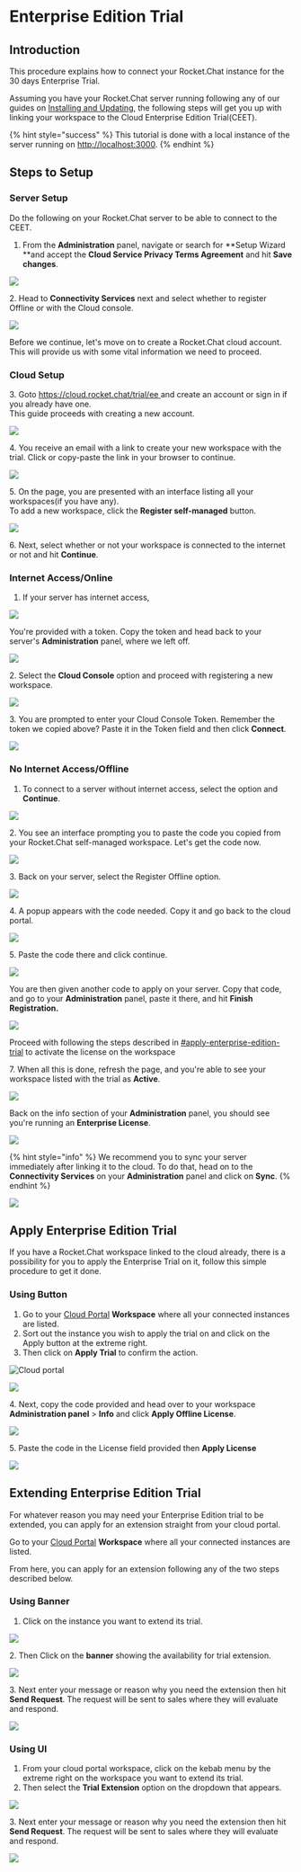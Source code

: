 # Enterprise Edition Trial

## Introduction

This procedure explains how to connect your Rocket.Chat instance for the 30 days Enterprise Trial.

Assuming you have your Rocket.Chat server running following any of our guides on [Installing and Updating](../../../../quick-start/installing-and-updating/), the following steps will get you up with linking your workspace to the Cloud Enterprise Edition Trial(CEET).

{% hint style="success" %}
This tutorial is done with a local instance of the server running on [http://localhost:3000](http://localhost:3000).
{% endhint %}

## Steps to Setup

### Server Setup

Do the following on your Rocket.Chat server to be able to connect to the CEET.

1. From the **Administration** panel, navigate or search for **Setup Wizard **and accept the **Cloud Service Privacy Terms Agreement** and hit **Save changes**.

![](<../../../../.gitbook/assets/image (622).png>)

2\. Head to **Connectivity Services** next and select whether to register Offline or with the Cloud console.

![](<../../../../.gitbook/assets/image (623).png>)

Before we continue, let's move on to create a Rocket.Chat cloud account. This will provide us with some vital information we need to proceed.

### Cloud Setup

3\. Goto [https://cloud.rocket.chat/trial/ee ](https://cloud.rocket.chat/trial/ee)and create an account or sign in if you already have one.\
This guide proceeds with creating a new account.

![](<../../../../.gitbook/assets/image (591).png>)

4\. You receive an email with a link to create your new workspace with the trial. Click or copy-paste the link in your browser to continue.

![](<../../../../.gitbook/assets/image (615).png>)

5\. On the page, you are presented with an interface listing all your workspaces(if you have any).\
To add a new workspace, click the **Register self-managed** button.

![](<../../../../.gitbook/assets/image (633).png>)

6\. Next, select whether or not your workspace is connected to the internet or not and hit **Continue**.

### Internet Access/Online

1. If your server has internet access,

![](<../../../../.gitbook/assets/image (603).png>)

You're provided with a token. Copy the token and head back to your server's **Administration** panel, where we left off.

![](<../../../../.gitbook/assets/image (559).png>)

  2\. Select the **Cloud Console** option and proceed with registering a new workspace.

![](<../../../../.gitbook/assets/image (643).png>)

3\. You are prompted to enter your Cloud Console Token. Remember the token we copied above? Paste it in the Token field and then click **Connect**.

![](<../../../../.gitbook/assets/image (571).png>)

### No Internet Access/Offline

1. To connect to a server without internet access, select the option and **Continue**.

![](<../../../../.gitbook/assets/image (608).png>)

   2\. You see an interface prompting you to paste the code you copied from your Rocket.Chat self-managed workspace. Let's get the code now.

![](<../../../../.gitbook/assets/image (614).png>)

   3\. Back on your server, select the Register Offline option. 

![](<../../../../.gitbook/assets/image (640).png>)

   4\. A popup appears with the code needed. Copy it and go back to the cloud portal.

![](<../../../../.gitbook/assets/image (598).png>)

   5\. Paste the code there and click continue.

![](<../../../../.gitbook/assets/image (644).png>)

You are then given another code to apply on your server. Copy that code, and go to your **Administration** panel, paste it there, and hit **Finish Registration.**

![](<../../../../.gitbook/assets/image (645).png>)

Proceed with following the steps described in [#apply-enterprise-edition-trial](enterprise-edition-trial.md#apply-enterprise-edition-trial "mention") to activate the license on the workspace



7\. When all this is done, refresh the page, and you're able to see your workspace listed with the trial as **Active**.

![](<../../../../.gitbook/assets/image (628).png>)

Back on the info section of your **Administration** panel, you should see you're running an **Enterprise License**.

![](<../../../../.gitbook/assets/image (632).png>)

{% hint style="info" %}
We recommend you to sync your server immediately after linking it to the cloud. To do that, head on to the **Connectivity Services** on your **Administration** panel and click on **Sync**.
{% endhint %}

![](<../../../../.gitbook/assets/image (629).png>)

## Apply Enterprise Edition Trial

If you have a Rocket.Chat workspace linked to the cloud already, there is a possibility for you to apply the Enterprise Trial on it, follow this simple procedure to get it done.

### Using Button

1. Go to your [Cloud Portal](https://cloud.rocket.chat/home) **Workspace** where all your connected instances are listed.
2. Sort out the instance you wish to apply the trial on and click on the Apply button at the extreme right.
3. Then click on **Apply Trial** to confirm the action.

![Cloud portal](<../../../../.gitbook/assets/image (625).png>)

![](<../../../../.gitbook/assets/image (626).png>)

   4\. Next, copy the code provided and head over to your workspace **Administration panel** > **Info** and click **Apply Offline License**.

![](<../../../../.gitbook/assets/image (637).png>)

   5\. Paste the code in the License field provided then **Apply License**

![](<../../../../.gitbook/assets/image (636).png>)

## Extending Enterprise Edition Trial

For whatever reason you may need your Enterprise Edition trial to be extended, you can apply for an extension straight from your cloud portal.

Go to your [Cloud Portal](https://cloud.rocket.chat/home) **Workspace** where all your connected instances are listed.

From here, you can apply for an extension following any of the two steps described below.

### Using Banner

1. Click on the instance you want to extend its trial.

![](<../../../../.gitbook/assets/image (630).png>)

   2\. Then Click on the **banner** showing the availability for trial extension.

![](../../../../.gitbook/assets/cloud-portal.png)

   3\. Next enter your message or reason why you need the extension then hit **Send Request**. The request will be sent to sales where they will evaluate and respond.

![](<../../../../.gitbook/assets/image (638).png>)

### Using UI

1. From your cloud portal workspace, click on the kebab menu by the extreme right on the workspace you want to extend its trial.
2. Then select the **Trial Extension** option on the dropdown that appears.

![](<../../../../.gitbook/assets/image (642).png>)

   3\. Next enter your message or reason why you need the extension then hit **Send Request**. The request will be sent to sales where they will evaluate and respond.

![](<../../../../.gitbook/assets/image (638).png>)
